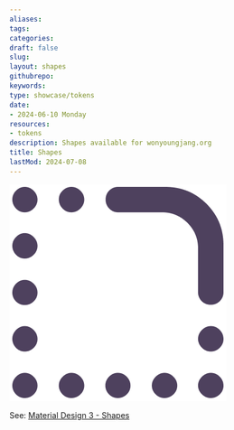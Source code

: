 ```yaml
---
aliases: 
tags:
categories:
draft: false
slug: 
layout: shapes
githubrepo: 
keywords: 
type: showcase/tokens
date:
- 2024-06-10 Monday
resources:
- tokens
description: Shapes available for wonyoungjang.org
title: Shapes
lastMod: 2024-07-08
---
```

![tokens-shape.png](/assets/tokens-shape_1719437097209_0.png)

See: [Material Design 3 - Shapes](https://m3.material.io/styles/shape/overview)
